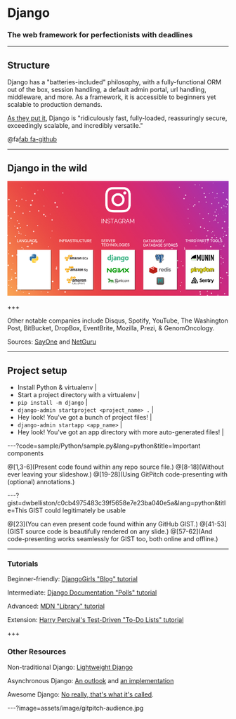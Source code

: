 # Django

### The web framework for perfectionists with deadlines

---

## Structure

Django has a "batteries-included" philosophy, with a fully-functional ORM out of the box, session handling, a default admin portal, url handling, middleware, and more. As a framework, it is accessible to beginners yet scalable to production demands.

[As they put it](https://www.djangoproject.com/start/overview/), Django is "ridiculously fast, fully-loaded, reassuringly secure, exceedingly scalable, and incredibly versatile."

<a href src="https://www.djangoproject.com/"></a>

@fa[fab fa-github](https://github.com/django/django)

---

## Django in the wild

![Instagram](assets/image/instagram.jpg)

+++

Other notable companies include Disqus, Spotify, YouTube, The Washington Post, BitBucket, DropBox, EventBrite, Mozilla, Prezi, & GenomOncology.

Sources: [SayOne](https://www.sayonetech.com/blog/software-stack-five-hot-startups-running-django/) and [NetGuru](https://www.netguru.co/blog/top-10-django-apps-and-why-companies-are-betting-on-this-framework)

---

## Project setup

- Install Python & virtualenv |
- Start a project directory with a virtualenv |
- `pip install -m django` |
- `django-admin startproject <project_name> .` |
- Hey look! You've got a bunch of project files! |
- `django-admin startapp <app_name>` |
- Hey look! You've got an app directory with more auto-generated files! |

---?code=sample/Python/sample.py&lang=python&title=Important components

@[1,3-6](Present code found within any repo source file.)
@[8-18](Without ever leaving your slideshow.)
@[19-28](Using GitPitch code-presenting with (optional) annotations.)

---?gist=dwbelliston/c0cb4975483c39f5658e7e23ba040e5a&lang=python&title=This GIST could legitimately be usable

@[23](You can even present code found within any GitHub GIST.)
@[41-53](GIST source code is beautifully rendered on any slide.)
@[57-62](And code-presenting works seamlessly for GIST too, both online and offline.)

---

### Tutorials

Beginner-friendly: [DjangoGirls "Blog" tutorial](https://tutorial.djangogirls.org/)

Intermediate: [Django Documentation "Polls" tutorial](https://docs.djangoproject.com/en/2.1/intro/)

Advanced: [MDN "Library" tutorial](https://developer.mozilla.org/en-US/docs/Learn/Server-side/Django/Tutorial_local_library_website)

Extension: [Harry Percival's Test-Driven "To-Do Lists" tutorial](https://www.obeythetestinggoat.com/pages/book.html)

+++

### Other Resources

Non-traditional Django: [Lightweight Django](https://github.com/lightweightdjango)

Asynchronous Django: [An outlook](https://www.aeracode.org/2018/06/04/django-async-roadmap/) and [an implementation](https://realpython.com/asynchronous-tasks-with-django-and-celery/)

Awesome Django: [No really, that's what it's called](http://awesome-django.com/).

---?image=assets/image/gitpitch-audience.jpg
